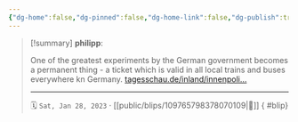 ```yaml
---
{"dg-home":false,"dg-pinned":false,"dg-home-link":false,"dg-publish":true,"type":"blip","disabled rules":["yaml-title","yaml-title-alias","file-name-heading"],"title":"philipp on mastodon @ 2023-01-28","created-date":"2023-01-28T08:06:03","id":109765798378070110,"updated-date":"2025-05-02T08:50:43","dg-path":"blips/109765798378070109.md","permalink":"/blips/109765798378070109/","dgPassFrontmatter":true}
---
```


> [!summary] **philipp**:
>
> One of the greatest experiments by the German government becomes a permanent thing - a ticket which is valid in all local trains and buses everywhere kn Germany. [tagesschau.de/inland/innenpoli…](https://www.tagesschau.de/inland/innenpolitik/49-euro-ticket-117.html)
> - - -
>
> 🗓️ `Sat, Jan 28, 2023` · [[public/blips/109765798378070109\|🔗]]
{ #blip}


